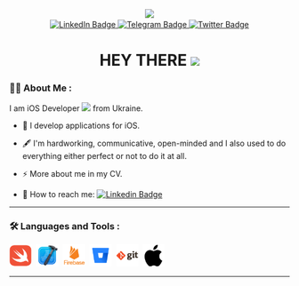 


<div id="header" align="center">
  <img src="https://media.giphy.com/media/smGpsxCQzXwDS/giphy.gif" width="150"/>
  <div id="badges">
    <a href="https://www.linkedin.com/in/illia-wezar-112aa623a/">
      <img src="https://img.shields.io/badge/LinkedIn-blue?style=for-the-badge&logo=linkedin&logoColor=white" alt="LinkedIn Badge"/>
    </a>
    <a href="https://t.me/il_WezaR">
      <img src="https://img.shields.io/badge/Telegram-blue?style=for-the-badge&logo=telegram&logoColor=white" alt="Telegram Badge"/>
    </a>
    <a href="https://twitter.com/il_wezar09">
      <img src="https://img.shields.io/badge/Twitter-blue?style=for-the-badge&logo=twitter&logoColor=white" alt="Twitter Badge"/>
    </a>
  </div>
  <h1>
    HEY THERE
    <img src="https://media.giphy.com/media/hvRJCLFzcasrR4ia7z/giphy.gif" width="30px"/>
  </h1>
</div>

### :man_technologist: About Me :
I am iOS Developer <img src="https://media.giphy.com/media/WUlplcMpOCEmTGBtBW/giphy.gif" width="30"> from Ukraine.
- :memo: I develop applications for iOS.

- :fountain_pen: I'm hardworking,  communicative, open-minded and I also used to do everything either perfect or not to do it at all.

- :zap: More about me in my CV.

- :calling: How to reach me: [![Linkedin Badge](https://img.shields.io/badge/-wezar-blue?style=flat&logo=Linkedin&logoColor=white)](https://www.linkedin.com/in/illia-wezar-112aa623a/)

---

### :hammer_and_wrench: Languages and Tools :
<div>
  <img src="https://github.com/devicons/devicon/blob/master/icons/swift/swift-original.svg" title="Swift" **alt="Swift" width="40" height="40"/>&nbsp;
  <img src="https://github.com/devicons/devicon/blob/master/icons/xcode/xcode-original.svg" title="Xcode" alt="Xcode" width="40" height="40"/>&nbsp;
  <img src="https://github.com/devicons/devicon/blob/master/icons/firebase/firebase-plain-wordmark.svg" title="Firebase" alt="Firebase" width="40" height="40"/>&nbsp;
  <img src="https://github.com/devicons/devicon/blob/master/icons/bitbucket/bitbucket-original.svg" title="BitBucket" alt="BitBucket" width="40" height="40"/>&nbsp;
  <img src="https://github.com/devicons/devicon/blob/master/icons/git/git-original-wordmark.svg" title="Git" **alt="Git" width="40" height="40"/>&nbsp;
  <img src="https://github.com/devicons/devicon/blob/master/icons/apple/apple-original.svg" title="Apple" **alt="Apple" width="40" height="40"/>
</div>

---
